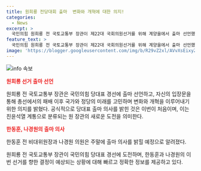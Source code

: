 ```yaml
---
title: 원희룡 전당대회 출마  변화와 개혁에 대한 의지!
categories:
  - News
excerpt: >
  국민의힘 원희룡 전 국토교통부 장관이 제22대 국회의원선거를 위해 계양을에서 출마 선언했다. 전 당대회에서의 패배 후, 당과 정부가 국민의 뜻을 받아 변화와 개혁을 이뤄내야 한다고 강조했다. 윤석열 정부 초대 국토교통부 장관이자 친윤석열계로 분류되는 원 장관은 인천 계양에서의 낙선 경험을 갖고 있으며, 이번 출마가 그의 처음이라고 밝혀졌다. 한동훈과 나경원도 출마 가능성이 높은 상황이다. (문장 수: 125자)
feature_text: >
  국민의힘 원희룡 전 국토교통부 장관이 제22대 국회의원선거를 위해 계양을에서 출마 선언했다. 전 당대회에서의 패배 후, 당과 정부가 국민의 뜻을 받아 변화와 개혁을 이뤄내야 한다고 강조했다. 윤석열 정부 초대 국토교통부 장관이자 친윤석열계로 분류되는 원 장관은 인천 계양에서의 낙선 경험을 갖고 있으며, 이번 출마가 그의 처음이라고 밝혀졌다. 한동훈과 나경원도 출마 가능성이 높은 상황이다. (문장 수: 125자)
image: 'https://blogger.googleusercontent.com/img/b/R29vZ2xl/AVvXsEixyZcFfHzMRdzZMjFBmAUKJYCLCGyLL1o632UiGVXcaFdKo_bkvkuCioo0uUKlGfBVcT3P84aROyZIXSBEx3Aw5nCQ3pTgDom1WDC4m8eifvWiAmWEEVb4x6G_l8C0QH225ldMjyaFvpxGEBGNO37VmDTDMHGhJPq73UglMfDca1-0aw/s1600/blogspot.png'
---
```


<p><img src="https://blogger.googleusercontent.com/img/b/R29vZ2xl/AVvXsEixyZcFfHzMRdzZMjFBmAUKJYCLCGyLL1o632UiGVXcaFdKo_bkvkuCioo0uUKlGfBVcT3P84aROyZIXSBEx3Aw5nCQ3pTgDom1WDC4m8eifvWiAmWEEVb4x6G_l8C0QH225ldMjyaFvpxGEBGNO37VmDTDMHGhJPq73UglMfDca1-0aw/s1600/blogspot.png" alt="info 속보" /></p>

<p><b><span style="color: #ee2323;">원희룡 선거 출마 선언</span></b></p>

<p data-ke-size="size16">원희룡 전 국토교통부 장관은 국민의힘 당대표 경선에 출마 선언하고, 자신의 입장문을 통해 총선에서의 패배 이후 국가와 정당의 미래를 고민하며 변화와 개혁을 이루어내기 위한 의지를 밝혔다. 공식적으로 당대표 출마 의사를 밝힌 것은 이번이 처음이며, 이는 친윤석열 계통으로 분류되는 원 장관의 새로운 도전을 의미한다.</p>

<p><b><span style="color: #ee2323;">한동훈, 나경원의 출마 의사</span></b></p>

<p data-ke-size="size16">한동훈 전 비대위원장과 나경원 의원은 주말에 출마 의사를 밝힐 예정으로 알려졌다.</p>

<p>원희룡 전 국토교통부 장관이 국민의힘 당대표 경선에 도전하며, 한동훈과 나경원의 이번 선거를 향한 결정이 예상되는 상황에 대해 빠르고 정확한 정보를 제공하고 있다.</p>

